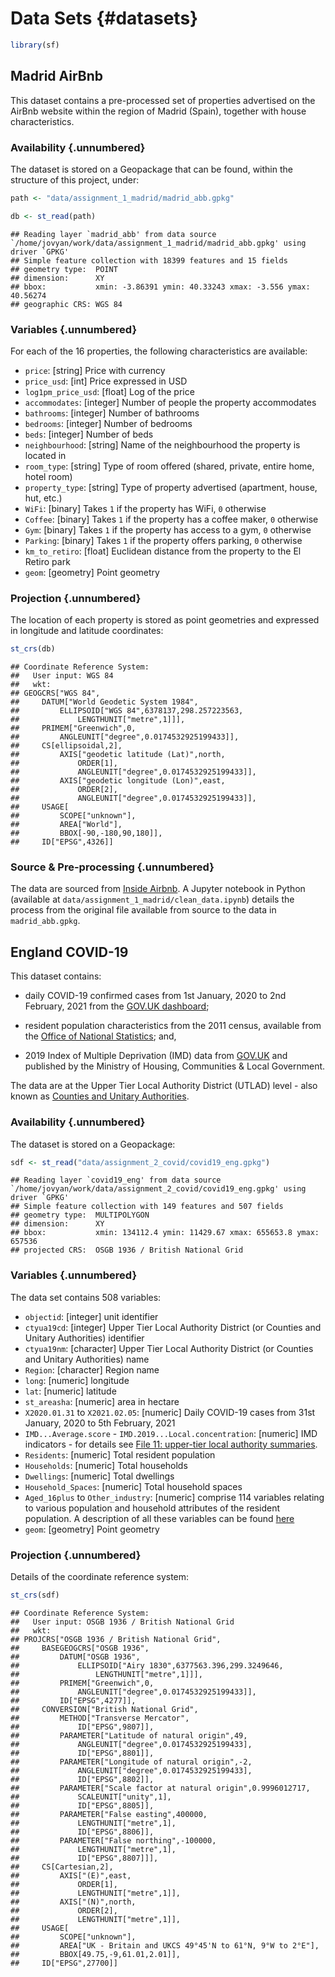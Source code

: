 # Data Sets {#datasets}



```r
library(sf)
```

## Madrid AirBnb

This dataset contains a pre-processed set of properties advertised on the AirBnb website within the region of Madrid (Spain), together with house characteristics.

### Availability {.unnumbered}

The dataset is stored on a Geopackage that can be found, within the structure of this project, under:


```r
path <- "data/assignment_1_madrid/madrid_abb.gpkg"
```


```r
db <- st_read(path)
```

```
## Reading layer `madrid_abb' from data source `/home/jovyan/work/data/assignment_1_madrid/madrid_abb.gpkg' using driver `GPKG'
## Simple feature collection with 18399 features and 15 fields
## geometry type:  POINT
## dimension:      XY
## bbox:           xmin: -3.86391 ymin: 40.33243 xmax: -3.556 ymax: 40.56274
## geographic CRS: WGS 84
```

### Variables {.unnumbered}

For each of the 16 properties, the following characteristics are available:

- `price`: [string] Price with currency
- `price_usd`: [int] Price expressed in USD
- `log1pm_price_usd`: [float] Log of the price
- `accommodates`: [integer] Number of people the property accommodates
- `bathrooms`: [integer] Number of bathrooms
- `bedrooms`: [integer] Number of bedrooms
- `beds`: [integer] Number of beds
- `neighbourhood`: [string] Name of the neighbourhood the property is located in
- `room_type`: [string] Type of room offered (shared, private, entire home, hotel room)
- `property_type`: [string] Type of property advertised (apartment, house, hut, etc.)
- `WiFi`: [binary] Takes `1` if the property has WiFi, `0` otherwise
- `Coffee`: [binary] Takes `1` if the property has a coffee maker, `0` otherwise
- `Gym`: [binary] Takes `1` if the property has access to a gym, `0` otherwise
- `Parking`: [binary] Takes `1` if the property offers parking, `0` otherwise
- `km_to_retiro`: [float] Euclidean distance from the property to the El Retiro park
- `geom`: [geometry] Point geometry


### Projection {.unnumbered}

The location of each property is stored as point geometries and expressed in longitude and latitude coordinates:


```r
st_crs(db)
```

```
## Coordinate Reference System:
##   User input: WGS 84 
##   wkt:
## GEOGCRS["WGS 84",
##     DATUM["World Geodetic System 1984",
##         ELLIPSOID["WGS 84",6378137,298.257223563,
##             LENGTHUNIT["metre",1]]],
##     PRIMEM["Greenwich",0,
##         ANGLEUNIT["degree",0.0174532925199433]],
##     CS[ellipsoidal,2],
##         AXIS["geodetic latitude (Lat)",north,
##             ORDER[1],
##             ANGLEUNIT["degree",0.0174532925199433]],
##         AXIS["geodetic longitude (Lon)",east,
##             ORDER[2],
##             ANGLEUNIT["degree",0.0174532925199433]],
##     USAGE[
##         SCOPE["unknown"],
##         AREA["World"],
##         BBOX[-90,-180,90,180]],
##     ID["EPSG",4326]]
```

### Source & Pre-processing {.unnumbered}

The data are sourced from [Inside Airbnb](http://insideairbnb.com/). A Jupyter notebook in Python (available at `data/assignment_1_madrid/clean_data.ipynb`) details the process from the original file available from source to the data in `madrid_abb.gpkg`.

## England COVID-19

This dataset contains:

* daily COVID-19 confirmed cases from 1st January, 2020 to 2nd February, 2021 from the [GOV.UK dashboard](https://coronavirus.data.gov.uk);

* resident population characteristics from the 2011 census, available from the [Office of National Statistics](https://www.nomisweb.co.uk/home/census2001.asp); and,

* 2019 Index of Multiple Deprivation (IMD) data from [GOV.UK](https://www.gov.uk/government/statistics/english-indices-of-deprivation-2019) and published by the Ministry of Housing, Communities & Local Government. 

The data are at the Upper Tier Local Authority District (UTLAD) level - also known as [Counties and Unitary Authorities](https://geoportal.statistics.gov.uk/datasets/fe6bcee87d95476abc84e194fe088abb_0).


### Availability {.unnumbered}

The dataset is stored on a Geopackage:


```r
sdf <- st_read("data/assignment_2_covid/covid19_eng.gpkg")
```

```
## Reading layer `covid19_eng' from data source `/home/jovyan/work/data/assignment_2_covid/covid19_eng.gpkg' using driver `GPKG'
## Simple feature collection with 149 features and 507 fields
## geometry type:  MULTIPOLYGON
## dimension:      XY
## bbox:           xmin: 134112.4 ymin: 11429.67 xmax: 655653.8 ymax: 657536
## projected CRS:  OSGB 1936 / British National Grid
```

### Variables {.unnumbered}

The data set contains 508 variables:


* `objectid`: [integer] unit identifier
* `ctyua19cd`: [integer] Upper Tier Local Authority District (or Counties and Unitary Authorities) identifier
* `ctyua19nm`: [character] Upper Tier Local Authority District (or Counties and Unitary Authorities) name
* `Region`: [character] Region name
* `long`: [numeric] longitude
* `lat`: [numeric] latitude
* `st_areasha`: [numeric] area in hectare 
* `X2020.01.31` to `X2021.02.05`: [numeric] Daily COVID-19 cases from 31st January, 2020 to 5th February, 2021
* `IMD...Average.score` - `IMD.2019...Local.concentration`: [numeric] IMD indicators - for details see [File 11: upper-tier local authority summaries](https://www.gov.uk/government/statistics/english-indices-of-deprivation-2019).
* `Residents`:	[numeric] Total resident population
* `Households`:	[numeric]	Total households
* `Dwellings`:	[numeric]	Total dwellings
* `Household_Spaces`:	[numeric]	Total household spaces
* `Aged_16plus` to `Other_industry`: [numeric] comprise 114 variables relating to various population and household attributes of the resident population. A description of all these variables can be found [here](data/assignment_2_covid/census_vars.csv) 
* `geom`: [geometry] Point geometry

### Projection {.unnumbered}

Details of the coordinate reference system:


```r
st_crs(sdf)
```

```
## Coordinate Reference System:
##   User input: OSGB 1936 / British National Grid 
##   wkt:
## PROJCRS["OSGB 1936 / British National Grid",
##     BASEGEOGCRS["OSGB 1936",
##         DATUM["OSGB 1936",
##             ELLIPSOID["Airy 1830",6377563.396,299.3249646,
##                 LENGTHUNIT["metre",1]]],
##         PRIMEM["Greenwich",0,
##             ANGLEUNIT["degree",0.0174532925199433]],
##         ID["EPSG",4277]],
##     CONVERSION["British National Grid",
##         METHOD["Transverse Mercator",
##             ID["EPSG",9807]],
##         PARAMETER["Latitude of natural origin",49,
##             ANGLEUNIT["degree",0.0174532925199433],
##             ID["EPSG",8801]],
##         PARAMETER["Longitude of natural origin",-2,
##             ANGLEUNIT["degree",0.0174532925199433],
##             ID["EPSG",8802]],
##         PARAMETER["Scale factor at natural origin",0.9996012717,
##             SCALEUNIT["unity",1],
##             ID["EPSG",8805]],
##         PARAMETER["False easting",400000,
##             LENGTHUNIT["metre",1],
##             ID["EPSG",8806]],
##         PARAMETER["False northing",-100000,
##             LENGTHUNIT["metre",1],
##             ID["EPSG",8807]]],
##     CS[Cartesian,2],
##         AXIS["(E)",east,
##             ORDER[1],
##             LENGTHUNIT["metre",1]],
##         AXIS["(N)",north,
##             ORDER[2],
##             LENGTHUNIT["metre",1]],
##     USAGE[
##         SCOPE["unknown"],
##         AREA["UK - Britain and UKCS 49°45'N to 61°N, 9°W to 2°E"],
##         BBOX[49.75,-9,61.01,2.01]],
##     ID["EPSG",27700]]
```

